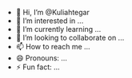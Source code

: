 - 👋 Hi, I’m @Kuliahtegar
- 👀 I’m interested in ...
- 🌱 I’m currently learning ...
- 💞️ I’m looking to collaborate on ...
- 📫 How to reach me ...
- 😄 Pronouns: ...
- ⚡ Fun fact: ...

<!---
Kuliahtegar/Kuliahtegar is a ✨ special ✨ repository because its `README.md` (this file) appears on your GitHub profile.
You can click the Preview link to take a look at your changes.
--->
